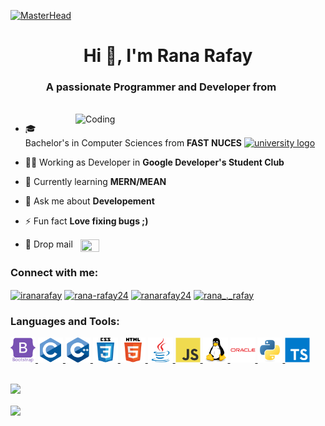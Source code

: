 [![MasterHead](https://www.digitalsolutionservices.com/img/services/website1.gif)](https://ranarfay.io)
<h1 align="center">Hi 👋, I'm Rana Rafay</h1>
<h3 align="center">A passionate Programmer and Developer from <img src="https://media.istockphoto.com/vectors/flag-of-pakistan-vector-id472330681?k=20&m=472330681&s=612x612&w=0&h=5Qdo76qlQlFIqKDir3kldQB_cgQ227WC0irPs1PxIN4=" height=11.5 width=18/></h3>
<br>
<img align="right" alt="Coding" width="400" src="https://media2.giphy.com/media/iIqmM5tTjmpOB9mpbn/giphy.gif">

- 🎓 Bachelor's in Computer Sciences from **FAST NUCES** <a href="http://isb.nu.edu.pk/" target="_blank" rel="noreferrer"> <img src="http://isb.nu.edu.pk/assets/images/logo.png" alt="university logo" width="15" height="15"/> </a>

- 👨‍💻 Working as Developer in **Google Developer's Student Club**

- 🌱 Currently learning **MERN/MEAN**

- 💬 Ask me about **Developement**

- ⚡ Fun fact **Love fixing bugs ;)**

- 📧 Drop mail &nbsp;&nbsp;<a href="mailto:p200636@nu.edu.pk" target="blank"><img align="center" src="https://mailmeteor.com/logos/assets/PNG/Gmail_Logo_256px.png" alt="" height="20" width="30" /></a> <br>

<h3 align="left">Connect with me:</h3>
<p align="left">
<a href="https://twitter.com/iranarafay" target="blank"><img align="center" src="https://raw.githubusercontent.com/rahuldkjain/github-profile-readme-generator/master/src/images/icons/Social/twitter.svg" alt="iranarafay" height="30" width="40" /></a>
<a href="https://linkedin.com/in/rana-rafay24" target="blank"><img align="center" src="https://raw.githubusercontent.com/rahuldkjain/github-profile-readme-generator/master/src/images/icons/Social/linked-in-alt.svg" alt="rana-rafay24" height="30" width="40" /></a>
<a href="https://fb.com/ranarafay24" target="blank"><img align="center" src="https://raw.githubusercontent.com/rahuldkjain/github-profile-readme-generator/master/src/images/icons/Social/facebook.svg" alt="ranarafay24" height="30" width="40" /></a>
<a href="https://instagram.com/rana_._rafay" target="blank"><img align="center" src="https://raw.githubusercontent.com/rahuldkjain/github-profile-readme-generator/master/src/images/icons/Social/instagram.svg" alt="rana_._rafay" height="30" width="40" /></a>
</p>

<h3 align="left">Languages and Tools:</h3> 
<p align="left"> <a href="https://getbootstrap.com" target="_blank" rel="noreferrer"> <img src="https://raw.githubusercontent.com/devicons/devicon/master/icons/bootstrap/bootstrap-plain-wordmark.svg" alt="bootstrap" width="40" height="40"/> </a> <a href="https://www.cprogramming.com/" target="_blank" rel="noreferrer"> <img src="https://raw.githubusercontent.com/devicons/devicon/master/icons/c/c-original.svg" alt="c" width="40" height="40"/> </a> <a href="https://www.w3schools.com/cpp/" target="_blank" rel="noreferrer"> <img src="https://raw.githubusercontent.com/devicons/devicon/master/icons/cplusplus/cplusplus-original.svg" alt="cplusplus" width="40" height="40"/> </a> <a href="https://www.w3schools.com/css/" target="_blank" rel="noreferrer"> <img src="https://raw.githubusercontent.com/devicons/devicon/master/icons/css3/css3-original-wordmark.svg" alt="css3" width="40" height="40"/> </a> <a href="https://www.w3.org/html/" target="_blank" rel="noreferrer"> <img src="https://raw.githubusercontent.com/devicons/devicon/master/icons/html5/html5-original-wordmark.svg" alt="html5" width="40" height="40"/> </a> <a href="https://www.java.com" target="_blank" rel="noreferrer"> <img src="https://raw.githubusercontent.com/devicons/devicon/master/icons/java/java-original.svg" alt="java" width="40" height="40"/> </a> <a href="https://developer.mozilla.org/en-US/docs/Web/JavaScript" target="_blank" rel="noreferrer"> <img src="https://raw.githubusercontent.com/devicons/devicon/master/icons/javascript/javascript-original.svg" alt="javascript" width="40" height="40"/> </a> <a href="https://www.linux.org/" target="_blank" rel="noreferrer"> <img src="https://raw.githubusercontent.com/devicons/devicon/master/icons/linux/linux-original.svg" alt="linux" width="40" height="40"/> </a> <a href="https://www.oracle.com/" target="_blank" rel="noreferrer"> <img src="https://raw.githubusercontent.com/devicons/devicon/master/icons/oracle/oracle-original.svg" alt="oracle" width="40" height="40"/> </a> <a href="https://www.python.org" target="_blank" rel="noreferrer"> <img src="https://raw.githubusercontent.com/devicons/devicon/master/icons/python/python-original.svg" alt="python" width="40" height="40"/> </a> <a href="https://www.typescriptlang.org/" target="_blank" rel="noreferrer"> <img src="https://raw.githubusercontent.com/devicons/devicon/master/icons/typescript/typescript-original.svg" alt="typescript" width="40" height="40"/> </a> </p>

<br>
<img  src = "https://github-readme-stats.vercel.app/api/top-langs/?username=ranarafay&layout=compact&theme=dracula&border_radius=18&langs_count=10" >&nbsp;&nbsp;&nbsp;&nbsp;&nbsp;&nbsp;&nbsp;

<p><img align="center" src="https://github-readme-streak-stats.herokuapp.com?user=ranarafay&theme=dracula"></p>
